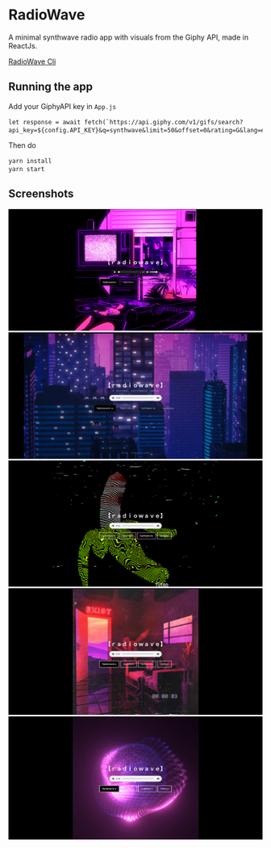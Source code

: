 # RadioWave
A minimal synthwave radio app with visuals from the Giphy API, made in ReactJs.

[RadioWave Cli](https://github.com/therexone/radiowave-cli)

## Running the app
Add your GiphyAPI key in `App.js`
```
let response = await fetch(`https://api.giphy.com/v1/gifs/search?api_key=${config.API_KEY}&q=synthwave&limit=50&offset=0&rating=G&lang=en`)
```
Then do
```
yarn install
yarn start
```
## Screenshots
<img src="screenshots/4.png"/>
<img src="screenshots/5.png"/>
<img src="screenshots/1.png"/>
<img src="screenshots/2.png"/>
<img src="screenshots/3.png"/>


